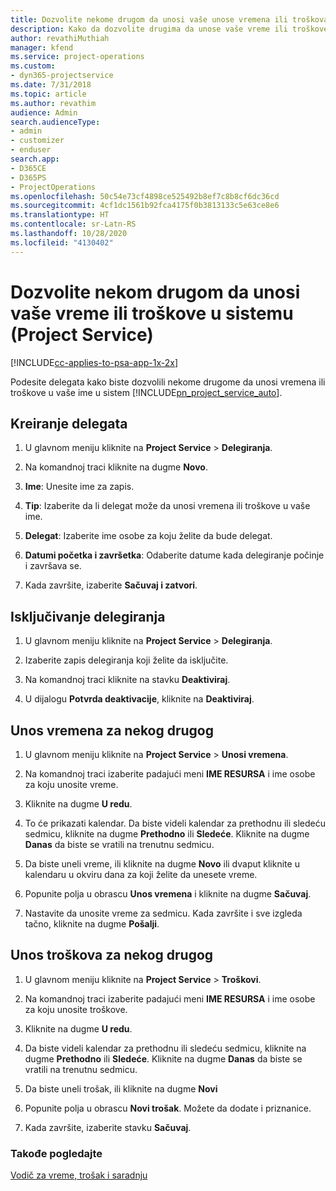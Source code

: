 ```yaml
---
title: Dozvolite nekome drugom da unosi vaše unose vremena ili troškova
description: Kako da dozvolite drugima da unose vaše vreme ili troškove u uslugu Project Service
author: revathiMuthiah
manager: kfend
ms.service: project-operations
ms.custom:
- dyn365-projectservice
ms.date: 7/31/2018
ms.topic: article
ms.author: revathim
audience: Admin
search.audienceType:
- admin
- customizer
- enduser
search.app:
- D365CE
- D365PS
- ProjectOperations
ms.openlocfilehash: 50c54e73cf4898ce525492b8ef7c8b8cf6dc36cd
ms.sourcegitcommit: 4cf1dc1561b92fca4175f0b3813133c5e63ce8e6
ms.translationtype: HT
ms.contentlocale: sr-Latn-RS
ms.lasthandoff: 10/28/2020
ms.locfileid: "4130402"
---
```

# <a name="allow-someone-else-to-enter-your-time-entry-or-expense-project-service"></a>Dozvolite nekom drugom da unosi vaše vreme ili troškove u sistemu (Project Service)

[!INCLUDE[cc-applies-to-psa-app-1x-2x](../includes/cc-applies-to-psa-app-1x-2x.md)]

Podesite delegata kako biste dozvolili nekome drugome da unosi vremena ili troškove u vaše ime u sistem [!INCLUDE[pn_project_service_auto](../includes/pn-project-service-auto.md)].  
  
## <a name="create-a-delegate"></a>Kreiranje delegata  
  
1.  U glavnom meniju kliknite na **Project Service** > **Delegiranja**.  
  
2.  Na komandnoj traci kliknite na dugme **Novo**.  
  
3. **Ime**: Unesite ime za zapis.  
  
4. **Tip**: Izaberite da li delegat može da unosi vremena ili troškove u vaše ime.  
  
5. **Delegat**: Izaberite ime osobe za koju želite da bude delegat.  
  
6. **Datumi početka i završetka**: Odaberite datume kada delegiranje počinje i završava se.  
  
7.  Kada završite, izaberite **Sačuvaj i zatvori**.  
  
## <a name="turn-off-delegation"></a>Isključivanje delegiranja  
  
1.  U glavnom meniju kliknite na **Project Service** > **Delegiranja**.  
  
2.  Izaberite zapis delegiranja koji želite da isključite.  
  
3.  Na komandnoj traci kliknite na stavku **Deaktiviraj**.  
  
4.  U dijalogu **Potvrda deaktivacije**, kliknite na **Deaktiviraj**.  
  
## <a name="enter-time-for-someone-else"></a>Unos vremena za nekog drugog  
  
1.  U glavnom meniju kliknite na **Project Service** > **Unosi vremena**.  
  
2.  Na komandnoj traci izaberite padajući meni **IME RESURSA** i ime osobe za koju unosite vreme.  
  
3.  Kliknite na dugme **U redu**.  
  
4.  To će prikazati kalendar. Da biste videli kalendar za prethodnu ili sledeću sedmicu, kliknite na dugme **Prethodno** ili **Sledeće**. Kliknite na dugme **Danas** da biste se vratili na trenutnu sedmicu.  
  
5.  Da biste uneli vreme, ili kliknite na dugme **Novo** ili dvaput kliknite u kalendaru u okviru dana za koji želite da unesete vreme.  
  
6.  Popunite polja u obrascu **Unos vremena** i kliknite na dugme **Sačuvaj**.  
  
7.  Nastavite da unosite vreme za sedmicu. Kada završite i sve izgleda tačno, kliknite na dugme **Pošalji**.  
  
## <a name="enter-expenses-for-someone-else"></a>Unos troškova za nekog drugog  
  
1.  U glavnom meniju kliknite na **Project Service** > **Troškovi**.  
  
2.  Na komandnoj traci izaberite padajući meni **IME RESURSA** i ime osobe za koju unosite troškove.  
  
3.  Kliknite na dugme **U redu**.  
  
4.  Da biste videli kalendar za prethodnu ili sledeću sedmicu, kliknite na dugme **Prethodno** ili **Sledeće**. Kliknite na dugme **Danas** da biste se vratili na trenutnu sedmicu.  
  
5.  Da biste uneli trošak, ili kliknite na dugme **Novi**  
  
6.  Popunite polja u obrascu **Novi trošak**. Možete da dodate i priznanice.  
  
7.  Kada završite, izaberite stavku **Sačuvaj**.  
  
### <a name="see-also"></a>Takođe pogledajte  
 [Vodič za vreme, trošak i saradnju](../psa/time-expense-collaboration-guide.md)
